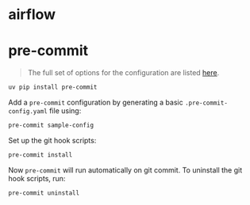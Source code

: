 # airflow

# pre-commit

> The full set of options for the configuration are listed [here](https://pre-commit.com/#plugins).


```bash
uv pip install pre-commit
```

Add a `pre-commit` configuration by generating a basic `.pre-commit-config.yaml` file using:

```bash
pre-commit sample-config
```
Set up the git hook scripts:

```bash
pre-commit install
```

Now `pre-commit` will run automatically on git commit. To uninstall the git hook scripts, run:

```bash
pre-commit uninstall
```
